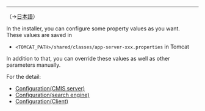 
---
（→[日本語](https://github.com/aegif/NemakiWare/wiki/%E3%82%A4%E3%83%B3%E3%82%B9%E3%83%88%E3%83%BC%E3%83%AB%E5%BE%8C%E3%81%AE%E8%A8%AD%E5%AE%9A)）

In the installer, you can configure some property values as you want.  
These values are saved in 
* `<TOMCAT_PATH>/shared/classes/app-server-xxx.properties` in Tomcat

In addition to that, you can override these values as well as other parameters manually.

For the detail:
* [Configuration(CMIS server)](https://github.com/NemakiWare/NemakiWare/wiki/Configuration%28CMIS-server%29)
* [Configuration(search engine)](https://github.com/NemakiWare/NemakiWare/wiki/Configuration%28search-engine%29)
* [Configuration(Client)](https://github.com/NemakiWare/NemakiWare/wiki/Configuration%28Client%29)